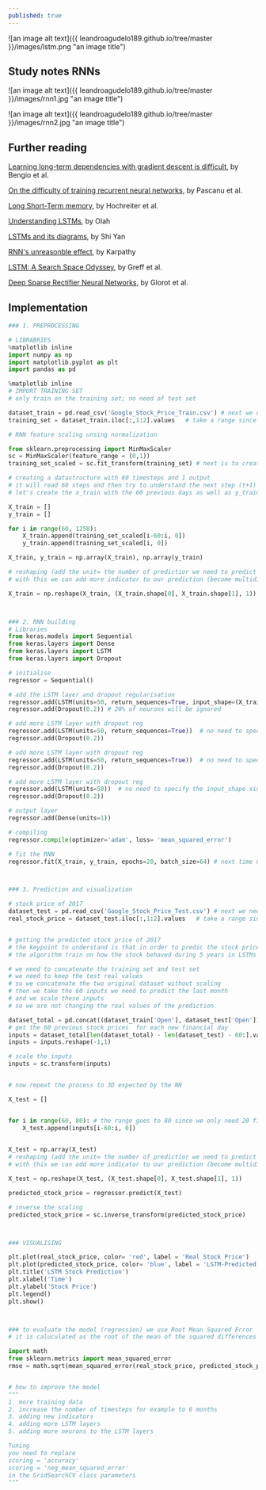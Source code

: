 ```yaml
---
published: true
---
```

![an image alt text]({{ leandroagudelo189.github.io/tree/master }}/images/lstm.png "an image title")


## Study notes RNNs 


![an image alt text]({{ leandroagudelo189.github.io/tree/master }}/images/rnn1.jpg "an image title")


![an image alt text]({{ leandroagudelo189.github.io/tree/master }}/images/rnn2.jpg "an image title")




## Further reading

[Learning long-term dependencies with gradient descent is difficult](http://ai.dinfo.unifi.it/paolo//ps/tnn-94-gradient.pdf), by Bengio et al. 

[On the difficulty of training recurrent neural networks](http://proceedings.mlr.press/v28/pascanu13.pdf), by Pascanu et al.

[Long Short-Term memory](http://www.bioinf.jku.at/publications/older/2604.pdf), by Hochreiter et al.

[Understanding LSTMs](http://colah.github.io/posts/2015-08-Understanding-LSTMs/), by Olah

[LSTMs and its diagrams](https://medium.com/mlreview/understanding-lstm-and-its-diagrams-37e2f46f1714), by Shi Yan

[RNN's unreasonble effect](http://karpathy.github.io/2015/05/21/rnn-effectiveness/), by Karpathy

[LSTM: A Search Space Odyssey](https://arxiv.org/pdf/1503.04069.pdf), by Greff et al.

[Deep Sparse Rectifier Neural Networks](http://proceedings.mlr.press/v15/glorot11a/glorot11a.pdf), by Glorot et al.



## Implementation 

```python
### 1. PREPROCESSING

# LIBRABRIES
%matplotlib inline 
import numpy as np
import matplotlib.pyplot as plt
import pandas as pd

%matplotlib inline 
# IMPORT TRAINING SET
# only train on the training set; no need of test set

dataset_train = pd.read_csv('Google_Stock_Price_Train.csv') # next we need a np.array for kears NN
training_set = dataset_train.iloc[:,1:2].values   # take a range since ranges are excluded so the column 2 will be out (.values creates a np array)

# RNN feature scaling unsing normalization 

from sklearn.preprocessing import MinMaxScaler
sc = MinMaxScaler(feature_range = (0,1))
training_set_scaled = sc.fit_transform(training_set) # next is to create a datastructure to remember (# of time steps)

# creating a datastructure with 60 timesteps and 1 output
# it will read 60 steps and then try to understand the next step (t+1) in this case the 60 previous financial days
# let's create the x_train with the 60 previous days as well as y_train with the result

X_train = []
y_train = []

for i in range(60, 1258):
    X_train.append(training_set_scaled[i-60:i, 0])
    y_train.append(training_set_scaled[i, 0])

X_train, y_train = np.array(X_train), np.array(y_train)

# reshaping (add the unit= the number of predictior we need to predict the stock price)
# with this we can add more indicator to our prediction (become multidimesional)

X_train = np.reshape(X_train, (X_train.shape[0], X_train.shape[1], 1))



### 2. RNN building
# Libraries
from keras.models import Sequential
from keras.layers import Dense
from keras.layers import LSTM
from keras.layers import Dropout

# initialise 
regressor = Sequential()

# add the LSTM layer and dropout regularisation
regressor.add(LSTM(units=50, return_sequences=True, input_shape=(X_train.shape[1], 1)))  # since they are stacked lstm sequences we set it to True
regressor.add(Dropout(0.2)) # 20% of neurons will be ignored

# add more LSTM layer with dropout reg
regressor.add(LSTM(units=50, return_sequences=True))  # no need to specify the input_shape since it recognizes automatically
regressor.add(Dropout(0.2)) 

# add more LSTM layer with dropout reg
regressor.add(LSTM(units=50, return_sequences=True))  # no need to specify the input_shape since it recognizes automatically
regressor.add(Dropout(0.2)) 

# add more LSTM layer with dropout reg
regressor.add(LSTM(units=50))  # no need to specify the input_shape since it recognizes automatically
regressor.add(Dropout(0.2)) 

# output layer
regressor.add(Dense(units=1))

# compiling
regressor.compile(optimizer='adam', loss= 'mean_squared_error')

# fit the RNN
regressor.fit(X_train, y_train, epochs=20, batch_size=64) # next time use 100 epochs or more and bs of 32



### 3. Prediction and visualization

# stock price of 2017
dataset_test = pd.read_csv('Google_Stock_Price_Test.csv') # next we need a np.array for kears NN
real_stock_price = dataset_test.iloc[:,1:2].values   # take a range since ranges are excluded so the column 2 will be out (.values creates a np array)


# getting the predicted stock price of 2017
# the keypoint to understand is that in order to predic the stock price of 2017 january we need the last 60 financial days 
# the algorithm train on how the stock behaved during 5 years in LSTMs of 60 days plus real value and predicted value

# we need to concatenate the training set and test set 
# we need to keep the test real values
# so we concatenate the two original dataset without scaling
# then we take the 60 inputs we need to predict the last month
# and we scale these inputs
# so we are not changing the real values of the prediction

dataset_total = pd.concat((dataset_train['Open'], dataset_test['Open']), axis=0 ) # for vertical axis=0 and horizontal axis=1
# get the 60 previous stock prices  for each new financial day
inputs = dataset_total[len(dataset_total) - len(dataset_test) - 60:].values
inputs = inputs.reshape(-1,1)

# scale the inputs
inputs = sc.transform(inputs)


# now repeat the process to 3D expected by the NN

X_test = []


for i in range(60, 80): # the range goes to 80 since we only need 20 finantial days
    X_test.append(inputs[i-60:i, 0])
   

X_test = np.array(X_test)
# reshaping (add the unit= the number of predictior we need to predict the stock price)
# with this we can add more indicator to our prediction (become multidimesional)

X_test = np.reshape(X_test, (X_test.shape[0], X_test.shape[1], 1))

predicted_stock_price = regressor.predict(X_test)

# inverse the scaling
predicted_stock_price = sc.inverse_transform(predicted_stock_price)



### VISUALISING

plt.plot(real_stock_price, color= 'red', label = 'Real Stock Price')
plt.plot(predicted_stock_price, color= 'blue', label = 'LSTM-Predicted Stock Price')
plt.title('LSTM Stock Prediction')
plt.xlabel('Time')
plt.ylabel('Stock Price')
plt.legend()
plt.show()



### to evaluate the model (regression) we use Root Mean Squared Error 
# it is caluculated as the root of the mean of the squared differences between the predictions and the real values

import math
from sklearn.metrics import mean_squared_error
rmse = math.sqrt(mean_squared_error(real_stock_price, predicted_stock_price))


# how to improve the model
"""
1. more training data
2. increase the nomber of timesteps for example to 6 months
3. adding new indicators
4. adding more LSTM layers
5. adding more neurons to the LSTM layers

Tuning
you need to replace 
scoring = 'accuracy'
scoring = 'neg_mean_squared_error' 
in the GridSearchCV class parameters
"""

````
